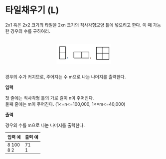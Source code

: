 타일채우기 (L)
====================================

2x1 혹은 2x2 크기의 타일을 2xn 크기의 직사각형모양 틀에 넣으려고 한다. 이 때 가능한 경우의 수를 구하여라.

<br>
<div align="center">
<img src="./img/figure.png" align="center">
</div>
<br>

경우의 수가 커지므로, 주어지는 수 m으로 나눈 나머지를 출력한다.          


**입력** 

첫 줄에는 직사각형 틀의 가로 길이 n이 주어진다.      
둘째 줄에는 m이 주어진다. (1<=n<=100,000, 1<=m<=40,000)         


**출력**  

경우의 수를 m으로 나눈 나머지를 출력한다.

| 입력 예                      |출력 예                |
|---------------------------|---------------------|
|8 100 <br> 8 2  | 71 <br> 1                 |
